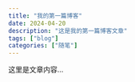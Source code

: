 ```yaml
---
title: "我的第一篇博客"
date: 2024-04-20
description: "这是我的第一篇博客文章"
tags: ["blog"]
categories: ["随笔"]
---
```


这里是文章内容...